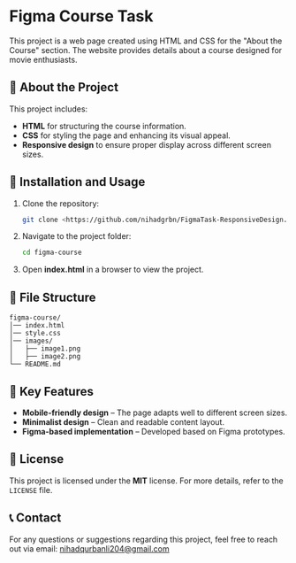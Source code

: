 # Figma Course Task

This project is a web page created using HTML and CSS for the "About the Course" section. The website provides details about a course designed for movie enthusiasts.

## 📌 About the Project
This project includes:
- **HTML** for structuring the course information.
- **CSS** for styling the page and enhancing its visual appeal.
- **Responsive design** to ensure proper display across different screen sizes.

## 📂 Installation and Usage
1. Clone the repository:
   ```sh
   git clone <https://github.com/nihadgrbn/FigmaTask-ResponsiveDesign.git>
   ```
2. Navigate to the project folder:
   ```sh
   cd figma-course
   ```
3. Open **index.html** in a browser to view the project.

## 📜 File Structure
```
figma-course/
│── index.html
│── style.css
│── images/
│   ├── image1.png
│   ├── image2.png
└── README.md
```

## 📌 Key Features
- **Mobile-friendly design** – The page adapts well to different screen sizes.
- **Minimalist design** – Clean and readable content layout.
- **Figma-based implementation** – Developed based on Figma prototypes.

## 📄 License
This project is licensed under the **MIT** license. For more details, refer to the `LICENSE` file.

## 📞 Contact
For any questions or suggestions regarding this project, feel free to reach out via email: nihadqurbanli204@gmail.com


